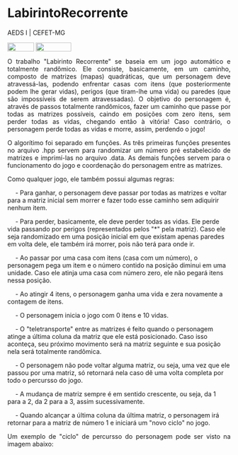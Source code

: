 # LabirintoRecorrente
AEDS I | CEFET-MG
</div>

<div style="display: inline-block;">
<img align="center" height="20px" width="60px" src="https://img.shields.io/badge/C%2B%2B-00599C?style=for-the-badge&logo=c%2B%2B&logoColor=white"/> 
<img align="center" height="20px" width="80px" src="https://img.shields.io/badge/Made%20for-VSCode-1f425f.svg"/> 
</a> 
</div>

<p> </p>
<p> </p>

<p align="justify">
	O trabalho "Labirinto Recorrente" se baseia em um jogo automático e totalmente randômico. Ele consiste, basicamente, em um caminho, composto de matrizes (mapas) quadráticas, que um personagem deve atravessá-las, podendo enfrentar casas com itens (que posteriormente podem lhe gerar vidas), perigos (que tiram-lhe uma vida) ou paredes (que são impossíveis de serem atravessadas). O objetivo do personagem é, através de passos totalmente randômicos, fazer um caminho que passe por todas as matrizes possíveis, caindo em posições com zero itens, sem perder todas as vidas, chegando então à vitória! Caso contrário, o personagem perde todas as vidas e morre, assim, perdendo o jogo!
</p>

<p align ="justify">
	O algorítimo foi separado em funções. As três primeiras funções presentes no arquivo .hpp servem para randomizar um número pré estabelecido de matrizes e imprimí-las no arquivo .data. As demais funções servem para o funcionamento do jogo e coordenação do personagem entre as matrizes.
</p>

<p align ="justify">
	Como qualquer jogo, ele também possui algumas regras:
  <div>
    <p>  
      &emsp; - Para ganhar, o personagem deve passar por todas as matrizes e voltar para a matriz inicial sem morrer e fazer todo esse caminho sem adiquirir nenhum item. 
    </p>
    <p>
      &emsp; - Para perder, basicamente, ele deve perder todas as vidas. Ele perde vida passando por perigos (representados pelos "*" pela matriz). Caso ele seja randomizado em uma posição inicial em que existam apenas paredes em volta dele, ele também irá morrer, pois não terá para onde ir.
      </p>
      <p>
      &emsp; - Ao passar por uma casa com itens (casa com um número), o personagem pega um item e o número contido na posição diminui em uma unidade. Caso ele atinja uma casa com número zero, ele não pegará itens nessa posição.
      </p>
      <p>
      &emsp; - Ao atingir 4 itens, o personagem ganha uma vida e zera novamente a contagem de itens.
      </p>
      <p>
      &emsp; - O personagem inicia o jogo com 0 itens e 10 vidas.
      </p>
      <p>
      &emsp; - O "teletransporte" entre as matrizes é feito quando o personagem atinge a última coluna da matriz que ele está posicionado. Caso isso aconteça, seu próximo movimento será na matriz seguinte e sua posição nela será totalmente randômica.
      </p>
      <p>
      &emsp; - O personagem não pode voltar alguma matriz, ou seja, uma vez que ele passou por uma matriz, só retornará nela caso dê uma volta completa por todo o percursso do jogo.
      </p>
      <p>
      &emsp; - A mudança de matriz sempre é em sentido crescente, ou seja, da 1 para a 2, da 2 para a 3, assim sucessivamente.
      </p>
      <p>
      &emsp; - Quando alcançar a última coluna da última matriz, o personagem irá retornar para a matriz de número 1 e iniciará um "novo ciclo" no jogo.
      </p>
   </div>
</p>

<p align = "justify">
  Um exemplo de "ciclo" de percursso do personagem pode ser visto na imagem abaixo:
</p>

